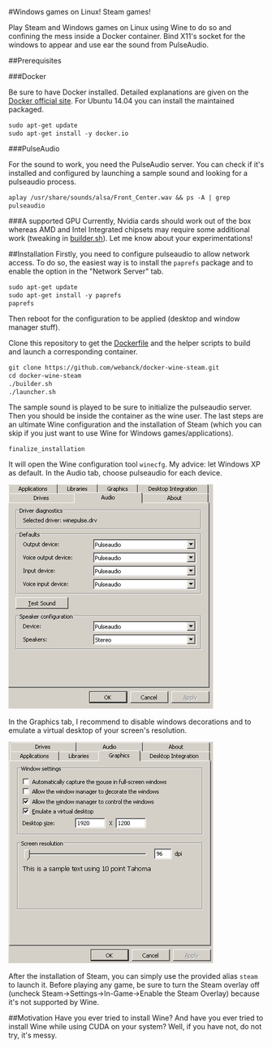#Windows games on Linux! Steam games!

Play Steam and Windows games on Linux using Wine to do so and confining the mess inside a Docker container.
Bind X11's socket for the windows to appear and use ear the sound from PulseAudio.

##Prerequisites

###Docker

Be sure to have Docker installed. Detailed explanations are given on the [Docker official site](https://docs.docker.com/installation/).
For Ubuntu 14.04 you can install the maintained packaged.
```
sudo apt-get update
sudo apt-get install -y docker.io
```

###PulseAudio

For the sound to work, you need the PulseAudio server.
You can check if it's installed and configured by launching a sample sound and looking for a pulseaudio process.
```
aplay /usr/share/sounds/alsa/Front_Center.wav && ps -A | grep pulseaudio
```

###A supported GPU
Currently, Nvidia cards should work out of the box whereas AMD and Intel Integrated chipsets may require some additional work (tweaking in [builder.sh](./builder.sh)). Let me know about your experimentations!

##Installation
Firstly, you need to configure pulseaudio to allow network access.
To do so, the easiest way is to install the `paprefs` package and to enable the option in the "Network Server" tab.
```
sudo apt-get update
sudo apt-get install -y paprefs
paprefs
```
Then reboot for the configuration to be applied (desktop and window manager stuff).

Clone this repository to get the [Dockerfile](./Dockerfile) and the helper scripts to build and launch a corresponding container.
```
git clone https://github.com/webanck/docker-wine-steam.git
cd docker-wine-steam
./builder.sh
./launcher.sh
```
The sample sound is played to be sure to initialize the pulseaudio server.
Then you should be inside the container as the wine user. The last steps are an ultimate Wine configuration and the installation of Steam (which you can skip if you just want to use Wine for Windows games/applications).
```
finalize_installation
```
It will open the Wine configuration tool `winecfg`.
My advice: let Windows XP as default.
In the Audio tab, choose pulseaudio for each device.

![audio tab configuration](./winecfg-audio.png)

In the Graphics tab, I recommend to disable windows decorations and to emulate a virtual desktop of your screen's resolution.

![graphics tab configuration](./winecfg-graphics.png)

After the installation of Steam, you can simply use the provided alias `steam` to launch it.
Before playing any game, be sure to turn the Steam overlay off (uncheck Steam->Settings->In-Game->Enable the Steam Overlay) because it's not supported by Wine.

##Motivation
Have you ever tried to install Wine?
And have you ever tried to install Wine while using CUDA on your system?
Well, if you have not, do not try, it's messy.
